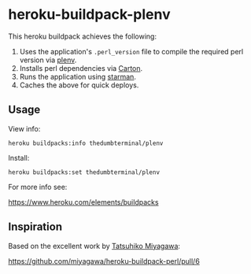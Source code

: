 # heroku-buildpack-plenv

This heroku buildpack achieves the following:

1. Uses the application's `.perl_version` file to compile the required perl version via [plenv](https://github.com/tokuhirom/plenv).
1. Installs perl dependencies via [Carton](https://metacpan.org/pod/Carton).
1. Runs the application using [starman](https://metacpan.org/dist/Starman/view/script/starman).
1. Caches the above for quick deploys.

## Usage

View info:
```
heroku buildpacks:info thedumbterminal/plenv
```

Install:
```
heroku buildpacks:set thedumbterminal/plenv
```

For more info see:

https://www.heroku.com/elements/buildpacks

## Inspiration

Based on the excellent work by [Tatsuhiko Miyagawa](https://github.com/miyagawa):

https://github.com/miyagawa/heroku-buildpack-perl/pull/6

